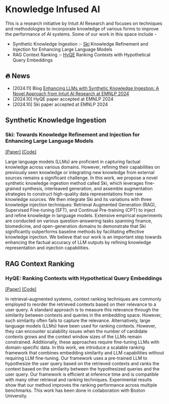 # Knowledge Infused AI

This is a research initiative by Intuit AI Research and focuses on techniques and methodologies to incorporate knowledge of various forms to improve the performance of AI systems. Some of our work in this space include -
- Synthetic Knowledge Ingestion :- [Ski](#ski-towards-knowledge-refinement-and-injection-for-enhancing-large-language-models) Knowledge Refinement and Injection for Enhancing Large Language Models
- RAG Context Ranking :- [HyQE](#hyqe-ranking-contexts-with-hypothetical-query-embeddings) Ranking Contexts with Hypothetical Query Embeddings

## :fire: News
- [2024.11] Blog [Enhancing LLMs with Synthetic Knowledge Ingestion: A Novel Approach from Intuit AI Research at EMNLP 2024](https://medium.com/intuit-engineering/enhancing-llms-with-synthetic-knowledge-ingestion-a-novel-approach-from-intuit-ai-research-at-01e8f02b9c46)
- [2024.10] HyQE paper accepted at EMNLP 2024
- [2024.10] Ski paper accepted at EMNLP 2024

## Synthetic Knowledge Ingestion
### Ski: Towards Knowledge Refinement and Injection for Enhancing Large Language Models
[[Paper]](https://arxiv.org/pdf/2410.09629) [[Code]](https://github.com/intuit-ai-research/knowledge-infused-ai/tree/main/synthetic-knowledge-ingestion)

Large language models (LLMs) are proficient in capturing factual knowledge across various domains. However, refining their capabilities on previously seen knowledge or integrating new knowledge from external sources remains a significant challenge. In this work, we propose a novel synthetic knowledge ingestion method called Ski, which leverages fine-grained synthesis, interleaved generation, and assemble augmentation strategies to construct high-quality data representations from raw knowledge sources. We then integrate Ski and its variations with three knowledge injection techniques: Retrieval Augmented Generation (RAG), Supervised Fine-tuning (SFT), and Continual Pre-training (CPT) to inject and refine knowledge in language models. Extensive empirical experiments are conducted on various question-answering tasks spanning finance, biomedicine, and open-generation domains to demonstrate that Ski significantly outperforms baseline methods by facilitating effective knowledge injection. We believe that our work is an important step towards enhancing the factual accuracy of LLM outputs by refining knowledge representation and injection capabilities.


## RAG Context Ranking
### HyQE: Ranking Contexts with Hypothetical Query Embeddings

[[Paper]](https://arxiv.org/abs/2410.15262) [[Code]](https://github.com/zwc662/hyqe)

In retrieval-augmented systems, context ranking techniques are commonly employed to reorder the retrieved contexts based on their relevance to a user query. A standard approach is to measure this relevance through the similarity between contexts and queries in the embedding space. However, such similarity often fails to capture the relevance. Alternatively, large language models (LLMs) have been used for ranking contexts. However, they can encounter scalability issues when the number of candidate contexts grows and the context window sizes of the LLMs remain constrained. Additionally, these approaches require fine-tuning LLMs with domain-specific data. In this work, we introduce a scalable ranking framework that combines embedding similarity and LLM capabilities without requiring LLM fine-tuning. Our framework uses a pre-trained LLM to hypothesize the user query based on the retrieved contexts and ranks the context based on the similarity between the hypothesized queries and the user query. Our framework is efficient at inference time and is compatible with many other retrieval and ranking techniques. Experimental results show that our method improves the ranking performance across multiple benchmarks.
This work has been done in collaboration with Boston University.
